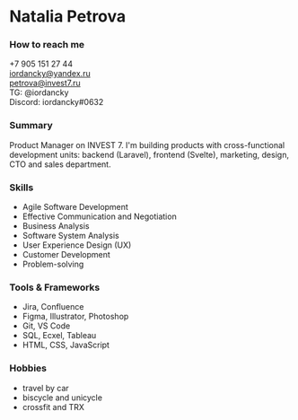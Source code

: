# Natalia Petrova
### How to reach me
+7 905 151 27 44  
iordancky@yandex.ru  
petrova@invest7.ru  
TG: @iordancky  
Discord: iordancky#0632  
### Summary
Product Manager on INVEST 7. I'm building products with cross-functional development units: backend (Laravel), frontend (Svelte), marketing, design, CTO and sales department.
### Skills
* Agile Software Development  
* Effective Communication and Negotiation  
* Business Analysis  
* Software System Analysis  
* User Experience Design (UX)  
* Customer Development  
* Problem-solving  
### Tools & Frameworks
* Jira, Confluence
* Figma, Illustrator, Photoshop
* Git, VS Code
* SQL, Ecxel, Tableau
* HTML, CSS, JavaScript  
### Hobbies
* travel by car
* biscycle and unicycle
* crossfit and TRX
